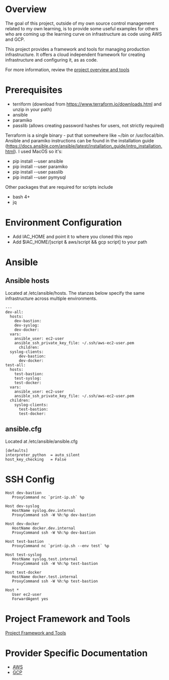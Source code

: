 # Overview

The goal of this project, outside of my own source control management related to my own learning,
is to provide some useful examples for others who are coming up the learning curve on infrastructure
as code using AWS and GCP.  

This project provides a framework and tools for managing production infrastructure.  It offers a 
cloud independent framework for creating infrastructure and configuring it, as as code.

For more information, review the [project overview and tools](script/README.md)

# Prerequisites

* terriform (download from https://www.terraform.io/downloads.html and unzip in your path)
* ansible 
* paramiko
* passlib (allows creating password hashes for users, not strictly required)

Terraform is a single binary - put that somewhere like ~/bin or /usr/local/bin.  Ansible and paramiko instructions
can be found in the installation guide (https://docs.ansible.com/ansible/latest/installation_guide/intro_installation.html).
I used MacOS so it's:

* pip install --user ansible
* pip install --user paramiko
* pip install --user passlib
* pip install --user pymysql

Other packages that are required for scripts include

* bash 4+
* jq

# Environment Configuration

* Add IAC_HOME and point it to where you cloned this repo
* Add $IAC_HOME/[script & aws/script && gcp script]  to your path

# Ansible

## Ansible hosts 

Located at /etc/ansible/hosts.  The stanzas below specify the same infrastructure across multiple
environments.

```
---
dev-all:
  hosts:
    dev-bastion:
    dev-syslog:
    dev-docker:
  vars:
    ansible_user: ec2-user
    ansible_ssh_private_key_file: ~/.ssh/aws-ec2-user.pem
      children:
  syslog-clients:
      dev-bastion:
      dev-docker:
test-all:
  hosts:
    test-bastion:
    test-syslog:
    test-docker:
  vars:
    ansible_user: ec2-user
    ansible_ssh_private_key_file: ~/.ssh/aws-ec2-user.pem
  children:
    syslog-clients:
      test-bastion:
      test-docker:
```

## ansible.cfg

Located at /etc/ansible/ansible.cfg

```
[defaults]
interpreter_python 	= auto_silent
host_key_checking 	= False
```

# SSH Config

```
Host dev-bastion
   ProxyCommand nc `print-ip.sh` %p

Host dev-syslog
   HostName syslog.dev.internal
   ProxyCommand ssh -W %h:%p dev-bastion

Host dev-docker
   HostName docker.dev.internal
   ProxyCommand ssh -W %h:%p dev-bastion

Host test-bastion
   ProxyCommand nc `print-ip.sh --env test` %p

Host test-syslog
   HostName syslog.test.internal
   ProxyCommand ssh -W %h:%p test-bastion

Host test-docker
   HostName docker.test.internal
   ProxyCommand ssh -W %h:%p test-bastion

Host *
   User ec2-user
   ForwardAgent yes
```
# Project Framework and Tools

[Project Framework and Tools](script/README.md) 

# Provider Specific Documentation

* [AWS](aws/README.md)
* [GCP](gcp/README.md)